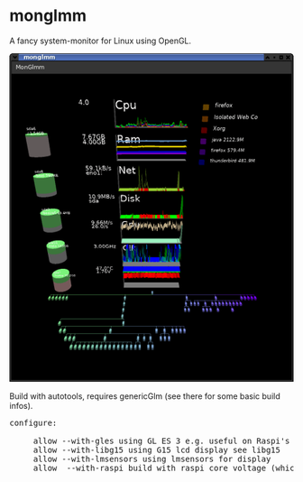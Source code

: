 # monglmm

A fancy system-monitor for Linux using OpenGL.


![Monglmm](monglmm.png "monglmm")

Build with autotools, requires genericGlm (see there for some basic build infos).

<pre>
configure:<br>
     allow --with-gles using GL ES 3 e.g. useful on Raspi's (requires same use on GenericGlm)
     allow --with-libg15 using G15 lcd display see libg15
     allow --with-lmsensors using lmsensors for display
     allow  --with-raspi build with raspi core voltage (which is not moving) info (function is (c) broadcom) beware: breaks --with-gles
</pre>
